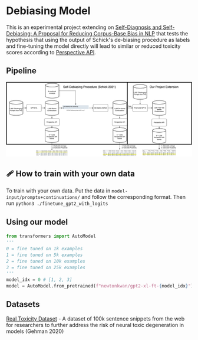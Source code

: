 # Debiasing Model 

This is an experimental project extending on [Self-Diagnosis and Self-Debiasing: A Proposal for Reducing Corpus-Base Bias in NLP](https://arxiv.org/abs/2103.00453) that tests the hypothesis that using the output of Schick's de-biasing procedure as labels and fine-tuning the model directly will lead to similar or reduced toxicity scores according to [Perspective API](https://www.perspectiveapi.com/).

## Pipeline 
![Alt text](images/Self-Debiasing_Pipeline.drawio.png "Title")

## 🩹 How to train with your own data

To train with your own data. Put the data in ``model-input/prompts+continuations/`` and follow the corresponding format. Then run ``python3 ./finetune_gpt2_with_logits`` 
   
## Using our model 
```python
from transformers import AutoModel
'''
0 = fine tuned on 1k examples
1 = fine tuned on 5k examples
2 = fine tuned on 10k examples
3 = fine tuned on 25k examples
'''
model_idx = 0 # [1, 2, 3] 
model = AutoModel.from_pretrained(f"newtonkwan/gpt2-xl-ft-{model_idx}")
```

## Datasets 
[Real Toxicity Dataset](https://allenai.org/data/real-toxicity-prompts) - A dataset of 100k sentence snippets from the web for researchers to further address the risk of neural toxic degeneration in models (Gehman 2020)
